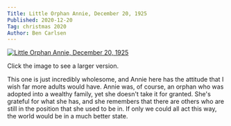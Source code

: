 ```yaml
---
Title: Little Orphan Annie, December 20, 1925
Published: 2020-12-20
Tag: christmas 2020
Author: Ben Carlsen
---
```


[![Little Orphan Annie, December 20, 1925](http://blog.arkholt.com/media/decstrips2020/20-little-orphan-annie_Sun__Dec_20__1925_.jpg)](http://blog.arkholt.com/media/decstrips2020/20-little-orphan-annie_Sun__Dec_20__1925_.jpg)

Click the image to see a larger version.

This one is just incredibly wholesome, and Annie here has the attitude that I wish far more adults would have. Annie was, of course, an orphan who was adopted into a wealthy family, yet she doesn't take it for granted. She's grateful for what she has, and she remembers that there are others who are still in the position that she used to be in. If only we could all act this way, the world would be in a much better state.
